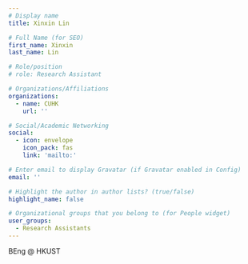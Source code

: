 ```yaml
---
# Display name
title: Xinxin Lin

# Full Name (for SEO)
first_name: Xinxin
last_name: Lin

# Role/position
# role: Research Assistant

# Organizations/Affiliations
organizations:
  - name: CUHK
    url: ''

# Social/Academic Networking
social:
  - icon: envelope
    icon_pack: fas
    link: 'mailto:'

# Enter email to display Gravatar (if Gravatar enabled in Config)
email: ''

# Highlight the author in author lists? (true/false)
highlight_name: false

# Organizational groups that you belong to (for People widget)
user_groups:
  - Research Assistants
---
```


BEng @ HKUST